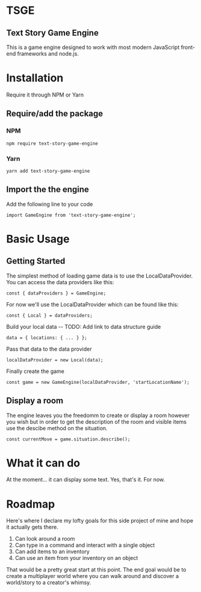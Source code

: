 # TSGE
## Text Story Game Engine

This is a game engine designed to work with most modern JavaScript front-end frameworks
and node.js.

# Installation
Require it through NPM or Yarn

## Require/add the package
### NPM

    npm require text-story-game-engine

### Yarn

    yarn add text-story-game-engine

## Import the the engine
Add the following line to your code

    import GameEngine from 'text-story-game-engine';

# Basic Usage
## Getting Started
The simplest method of loading game data is to use the LocalDataProvider. You can
access the data providers like this:

    const { dataProviders } = GameEngine;

For now we'll use the LocalDataProvider which can be found like this:

    const { Local } = dataProviders;

Build your local data
-- TODO: Add link to data structure guide

    data = { locations: { ... } };

Pass that data to the data provider

    localDataProvider = new Local(data);

Finally create the game

    const game = new GameEngine(localDataProvider, 'startLocationName');

## Display a room
The engine leaves you the freedomm to create or display a room however you wish
but in order to get the description of the room and visible items use the descibe
method on the situation.

    const currentMove = game.situation.describe();

# What it can do
At the moment... it can display some text. Yes, that's it. For now.

# Roadmap
Here's where I declare my lofty goals for this side project of mine and hope
it actually gets there.

1. Can look around a room
1. Can type in a command and interact with a single object
1. Can add items to an inventory
1. Can use an item from your inventory on an object

That would be a pretty great start at this point. The end goal would be
to create a multiplayer world where you can walk around and discover a world/story
to a creator's whimsy.
